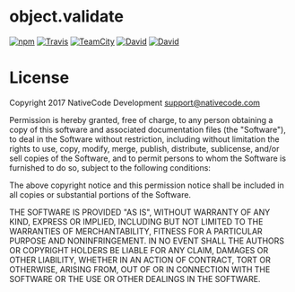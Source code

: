 # object.validate

[![npm](https://img.shields.io/npm/v/object.validate.svg?style=flat-square)](https://www.npmjs.com/package/object.validate)
[![Travis](https://img.shields.io/travis/nativecode-dev/object.validate.svg?style=flat-square&label=travis)](https://travis-ci.org/nativecode-dev/object.validate)
[![TeamCity](https://img.shields.io/teamcity/https/build.nativecode.com/s/objectvalidate_continuous.svg?style=flat-square&label=teamcity)](https://build.nativecode.com/viewType.html?buildTypeId=objectvalidate_continuous&guest=1)
[![David](https://img.shields.io/david/nativecode-dev/object.validate.svg?style=flat-square&label=deps)](https://www.npmjs.com/package/object.validate)
[![David](https://img.shields.io/david/dev/nativecode-dev/object.validate.svg?style=flat-square&label=devdeps)](https://www.npmjs.com/package/object.validate)

# License
Copyright 2017 NativeCode Development <support@nativecode.com>

Permission is hereby granted, free of charge, to any person obtaining a copy of this software and associated
documentation files (the "Software"), to deal in the Software without restriction, including without
limitation the rights to use, copy, modify, merge, publish, distribute, sublicense, and/or sell copies of the
Software, and to permit persons to whom the Software is furnished to do so, subject to the following
conditions:

The above copyright notice and this permission notice shall be included in all copies or substantial portions
of the Software.

THE SOFTWARE IS PROVIDED "AS IS", WITHOUT WARRANTY OF ANY KIND, EXPRESS OR IMPLIED, INCLUDING BUT NOT LIMITED
TO THE WARRANTIES OF MERCHANTABILITY, FITNESS FOR A PARTICULAR PURPOSE AND NONINFRINGEMENT. IN NO EVENT SHALL
THE AUTHORS OR COPYRIGHT HOLDERS BE LIABLE FOR ANY CLAIM, DAMAGES OR OTHER LIABILITY, WHETHER IN AN ACTION OF
CONTRACT, TORT OR OTHERWISE, ARISING FROM, OUT OF OR IN CONNECTION WITH THE SOFTWARE OR THE USE OR OTHER
DEALINGS IN THE SOFTWARE.
